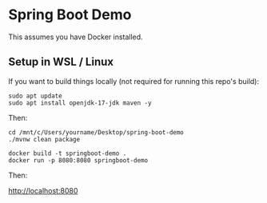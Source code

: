 # Spring Boot Demo

This assumes you have Docker installed.

## Setup in WSL / Linux

If you want to build things locally (not required for running this repo's build):
```
sudo apt update
sudo apt install openjdk-17-jdk maven -y
```

Then:

```
cd /mnt/c/Users/yourname/Desktop/spring-boot-demo
./mvnw clean package

docker build -t springboot-demo .
docker run -p 8080:8080 springboot-demo
```

Then:

[http://localhost:8080](http://localhost:8080/hello)

